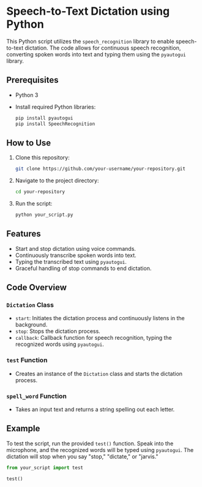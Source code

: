 # Speech-to-Text Dictation using Python

This Python script utilizes the `speech_recognition` library to enable speech-to-text dictation. The code allows for continuous speech recognition, converting spoken words into text and typing them using the `pyautogui` library.

## Prerequisites

- Python 3
- Install required Python libraries:

    ```bash
    pip install pyautogui
    pip install SpeechRecognition
    ```

## How to Use

1. Clone this repository:

    ```bash
    git clone https://github.com/your-username/your-repository.git
    ```

2. Navigate to the project directory:

    ```bash
    cd your-repository
    ```

3. Run the script:

    ```bash
    python your_script.py
    ```

## Features

- Start and stop dictation using voice commands.
- Continuously transcribe spoken words into text.
- Typing the transcribed text using `pyautogui`.
- Graceful handling of stop commands to end dictation.

## Code Overview

### `Dictation` Class

- `start`: Initiates the dictation process and continuously listens in the background.
- `stop`: Stops the dictation process.
- `callback`: Callback function for speech recognition, typing the recognized words using `pyautogui`.

### `test` Function

- Creates an instance of the `Dictation` class and starts the dictation process.

### `spell_word` Function

- Takes an input text and returns a string spelling out each letter.

## Example

To test the script, run the provided `test()` function. Speak into the microphone, and the recognized words will be typed using `pyautogui`. The dictation will stop when you say "stop," "dictate," or "jarvis."

```python
from your_script import test

test()
